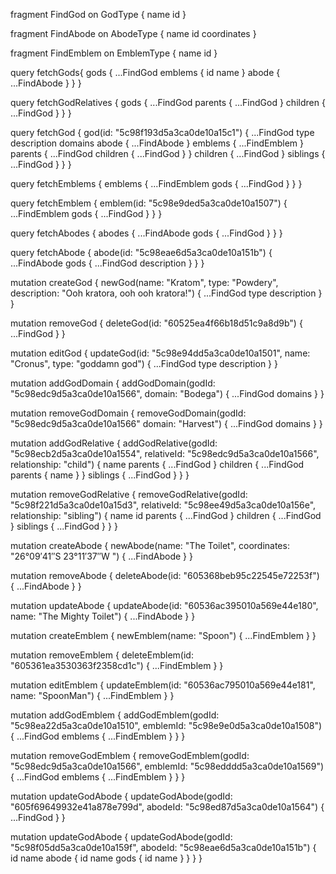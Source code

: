 fragment FindGod on GodType {
  name
  id
}

fragment FindAbode on AbodeType {
  name
  id
  coordinates
}

fragment FindEmblem on EmblemType {
  name
  id
}


query fetchGods{
  gods {
   ...FindGod
    emblems {
      id
      name
    }
    abode {
      ...FindAbode
    }
  }
}

query fetchGodRelatives {
  gods {
   ...FindGod
    parents {
    	...FindGod
    }
    children {
    	...FindGod
    }
  }
}

query fetchGod {
  god(id: "5c98f193d5a3ca0de10a15c1") {
    ...FindGod
    type
    description
    domains
    abode {
      ...FindAbode
    }
    emblems {
     ...FindEmblem
    }
    parents {
      ...FindGod
      children {
        ...FindGod
      }
    }
    children {
     ...FindGod
    }
    siblings {
     ...FindGod
    }
  }
}

query fetchEmblems {
  emblems {
    ...FindEmblem
    gods {
    	...FindGod
  	}
  }
}

query fetchEmblem {
  emblem(id: "5c98e9ded5a3ca0de10a1507") {
    ...FindEmblem
    gods {
     ...FindGod
    }
  }
}

query fetchAbodes {
  abodes {
    ...FindAbode
    gods {
      ...FindGod
    }
  }
}

query fetchAbode {
  abode(id: "5c98eae6d5a3ca0de10a151b") {
   ...FindAbode
    gods {
      ...FindGod
      description
    }
	}
}

mutation createGod {
  newGod(name: "Kratom", type: "Powdery", description: "Ooh kratora, ooh ooh kratora!") {
    ...FindGod
    type
    description
  }
}

mutation removeGod {
   deleteGod(id: "60525ea4f66b18d51c9a8d9b") {
   ...FindGod
  }
}

mutation editGod {
  updateGod(id: "5c98e94dd5a3ca0de10a1501", name: "Cronus", type: "goddamn god") {
   ...FindGod
    type
    description
  }
}

mutation addGodDomain {
  addGodDomain(godId: "5c98edc9d5a3ca0de10a1566", domain: "Bodega") {
    ...FindGod
    domains
  }
}

mutation removeGodDomain {
  removeGodDomain(godId: "5c98edc9d5a3ca0de10a1566" domain: "Harvest") {
    ...FindGod
    domains
  }
}

mutation addGodRelative {
  addGodRelative(godId: "5c98ecb2d5a3ca0de10a1554", relativeId: "5c98edc9d5a3ca0de10a1566", relationship: "child") {
    name
    parents {
      ...FindGod
    }
    children {
     ...FindGod
      parents {
        name
      }
    }
    siblings {
      ...FindGod
    }
  }
}

mutation removeGodRelative {
  removeGodRelative(godId: "5c98f221d5a3ca0de10a15d3", relativeId: "5c98ee49d5a3ca0de10a156e", relationship: "sibling") {
    name
    id
    parents {
      ...FindGod
    }
    children {
     ...FindGod
    }
    siblings {
      ...FindGod
    }
  }
}

mutation createAbode {
  newAbode(name: "The Toilet", coordinates: "26°09′41″S 23°11′37″W ") {
    ...FindAbode
  }
}

mutation removeAbode {
  deleteAbode(id: "605368beb95c22545e72253f") {
    ...FindAbode
  }
}

mutation updateAbode {
  updateAbode(id: "60536ac395010a569e44e180", name: "The Mighty Toilet") {
    ...FindAbode
  }
}

mutation createEmblem {
  newEmblem(name: "Spoon") {
    ...FindEmblem
  }
}

mutation removeEmblem {
  deleteEmblem(id: "605361ea3530363f2358cd1c") {
    ...FindEmblem
  }
}

mutation editEmblem {
  updateEmblem(id: "60536ac795010a569e44e181", name: "SpoonMan") {
    ...FindEmblem
  }
}

mutation addGodEmblem {
  addGodEmblem(godId: "5c98ea22d5a3ca0de10a1510", emblemId: "5c98e9e0d5a3ca0de10a1508") {
    ...FindGod
    emblems {
      ...FindEmblem
    }
  }
}

mutation removeGodEmblem {
  removeGodEmblem(godId: "5c98edc9d5a3ca0de10a1566", emblemId: "5c98edddd5a3ca0de10a1569") {
    ...FindGod
    emblems {
      ...FindEmblem
    }
  }
}

mutation updateGodAbode {
  updateGodAbode(godId: "605f69649932e41a878e799d", abodeId: "5c98ed87d5a3ca0de10a1564") {
    ...FindGod
  }
}

mutation updateGodAbode {
  updateGodAbode(godId: "5c98f05dd5a3ca0de10a159f", abodeId: "5c98eae6d5a3ca0de10a151b") {
    id
    name
    abode {
      id
      name
      gods {
        id
        name
      }
    }
  }
}